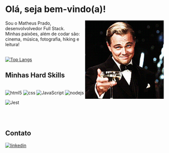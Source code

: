 

# Olá, seja bem-vindo(a)!
<img src = "007.gif" width = "250px" align = "right">

 Sou o Matheus Prado, desenvolvolvedor Full Stack.<br/>
 Minhas paixões, além de codar são: cinema, música, fotografia, hiking e leitura! 
<br/>
<br/>



[![Top Langs](https://github-readme-stats.vercel.app/api/top-langs/?username=matheusPrado007&layout=compact)](https://github.com/matheusPrado007/github-readme-stats)
## Minhas Hard Skills

<div style="display: inline_block"><br/>
<img alt="html5" src="https://img.shields.io/badge/HTML5-E34F26?style=for-the-badge&logo=html5&logoColor=white">

<img alt="css" src="https://img.shields.io/badge/CSS-239120?&style=for-the-badge&logo=css3&logoColor=white">

<img alt="JavaScript" src="https://img.shields.io/badge/JavaScript-F7DF1E?style=for-the-badge&logo=javascript&logoColor=black"> 

<img alt="nodejs" src="https://img.shields.io/badge/Node.js-43853D?style=for-the-badge&logo=node.js&logoColor=white"> 

<img alt="Jest" src="https://img.shields.io/badge/Jest-323330?style=for-the-badge&logo=Jest&logoColor=white"> </div><br/>
<br/>
## Contato
<div>
<a href = "https://www.linkedin.com/in/matheus--prado/">
<img alt = "linkedin" src = "https://img.shields.io/badge/LinkedIn-0077B5?style=for-the-badge&logo=linkedin&logoColor=white">
</a>
</div>
